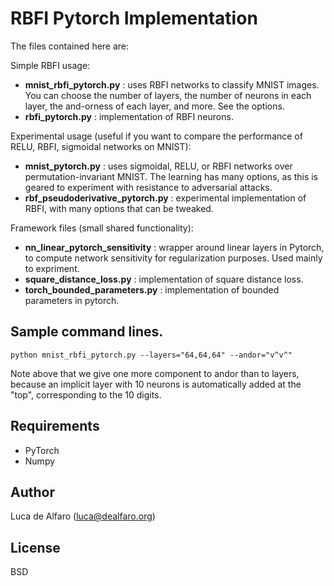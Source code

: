 # RBFI Pytorch Implementation

The files contained here are:

Simple RBFI usage:

* **mnist_rbfi_pytorch.py** : uses RBFI networks to classify MNIST images.  You can choose the number of layers, the number of neurons in each layer, the and-orness of each layer, and more.  See the options. 
* **rbfi_pytorch.py** : implementation of RBFI neurons. 

Experimental usage (useful if you want to compare the performance of RELU, RBFI, sigmoidal networks on MNIST):

* **mnist_pytorch.py** : uses sigmoidal, RELU, or RBFI networks over permutation-invariant MNIST.  The learning has many options, as this is geared to experiment with resistance to adversarial attacks. 
* **rbf_pseudoderivative_pytorch.py** : experimental implementation of RBFI, with many options that can be tweaked. 

Framework files (small shared functionality):

* **nn_linear_pytorch_sensitivity** : wrapper around linear layers in Pytorch, to compute network sensitivity for regularization purposes.  Used mainly to expriment. 
* **square_distance_loss.py** : implementation of square distance loss. 
* **torch_bounded_parameters.py** : implementation of bounded parameters in pytorch. 

## Sample command lines. 

    python mnist_rbfi_pytorch.py --layers="64,64,64" --andor="v^v^"
    
Note above that we give one more component to andor than to layers, because an implicit layer with 10 neurons is automatically added at the "top", corresponding to the 10 digits. 

## Requirements

* PyTorch 
* Numpy

## Author

Luca de Alfaro (luca@dealfaro.org)

## License

BSD
